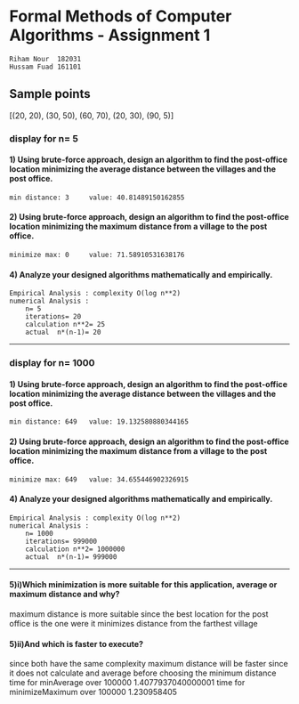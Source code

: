 # Formal Methods of Computer Algorithms - Assignment 1
	Riham Nour  182031
	Hussam Fuad 161101
## Sample points
[(20, 20), (30, 50), (60, 70), (20, 30), (90, 5)]
### display for n= 5
#### 1) Using brute-force approach, design an algorithm to find the post-office location minimizing the average distance between the villages and the post office.
	min distance: 3 	value: 40.81489150162855

#### 2) Using brute-force approach, design an algorithm to find the post-office location minimizing the maximum distance from a village to the post office.
	minimize max: 0 	value: 71.58910531638176

#### 4) Analyze your designed algorithms mathematically and empirically.
	Empirical Analysis : complexity O(log n**2)
	numerical Analysis : 
		n= 5
		iterations= 20
		calculation n**2= 25
		actual  n*(n-1)= 20

-------------------
### display for n= 1000
#### 1) Using brute-force approach, design an algorithm to find the post-office location minimizing the average distance between the villages and the post office.
	min distance: 649 	value: 19.132580880344165

#### 2) Using brute-force approach, design an algorithm to find the post-office location minimizing the maximum distance from a village to the post office.
	minimize max: 649 	value: 34.655446902326915

#### 4) Analyze your designed algorithms mathematically and empirically.
	Empirical Analysis : complexity O(log n**2)
	numerical Analysis :
		n= 1000
		iterations= 999000
		calculation n**2= 1000000
		actual  n*(n-1)= 999000

-------------------
#### 5)i)Which minimization is more suitable for this application, average or maximum distance and why?
maximum distance is more suitable since the best location for the post office is the one were it minimizes distance from the farthest village
#### 5)ii)And which is faster to execute?
since both have the same complexity maximum distance will be faster since it does not calculate and average before choosing the minimum distance
	time for minAverage over 100000
		 1.4077937040000001
	time for minimizeMaximum over 100000
		 1.230958405